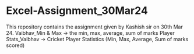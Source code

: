 # Excel-Assignment_30Mar24
This repository contains the assignment given by Kashish sir on 30th Mar 24.
Vaibhav_Min & Max -> the min, max, average, sum of marks 
Player Stats_Vaibhav -> Cricket Player Statistics (Min, Max, Average, Sum of marks scored)
